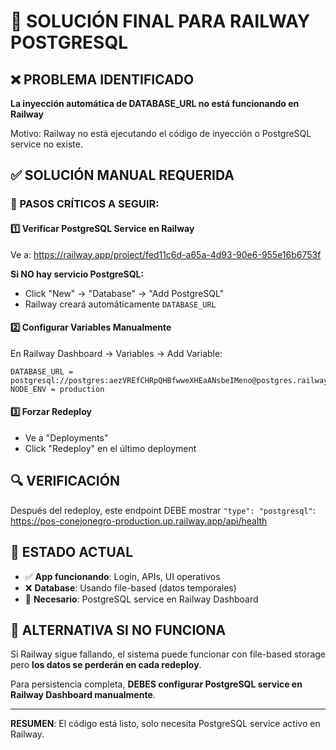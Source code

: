 # 🚨 SOLUCIÓN FINAL PARA RAILWAY POSTGRESQL

## ❌ PROBLEMA IDENTIFICADO

**La inyección automática de DATABASE_URL no está funcionando en Railway**

Motivo: Railway no está ejecutando el código de inyección o PostgreSQL service no existe.

## ✅ SOLUCIÓN MANUAL REQUERIDA

### 🎯 PASOS CRÍTICOS A SEGUIR:

#### 1️⃣ Verificar PostgreSQL Service en Railway

Ve a: https://railway.app/project/fed11c6d-a65a-4d93-90e6-955e16b6753f

**Si NO hay servicio PostgreSQL:**
- Click "New" → "Database" → "Add PostgreSQL"
- Railway creará automáticamente `DATABASE_URL`

#### 2️⃣ Configurar Variables Manualmente

En Railway Dashboard → Variables → Add Variable:

```
DATABASE_URL = postgresql://postgres:aezVREfCHRpQHBfwweXHEaANsbeIMeno@postgres.railway.internal:5432/railway
NODE_ENV = production
```

#### 3️⃣ Forzar Redeploy

- Ve a "Deployments"  
- Click "Redeploy" en el último deployment

## 🔍 VERIFICACIÓN

Después del redeploy, este endpoint DEBE mostrar `"type": "postgresql"`:
https://pos-conejonegro-production.up.railway.app/api/health

## 🎯 ESTADO ACTUAL

- ✅ **App funcionando**: Login, APIs, UI operativos
- ❌ **Database**: Usando file-based (datos temporales)
- 🎯 **Necesario**: PostgreSQL service en Railway Dashboard

## 🚀 ALTERNATIVA SI NO FUNCIONA

Si Railway sigue fallando, el sistema puede funcionar con file-based storage pero **los datos se perderán en cada redeploy**.

Para persistencia completa, **DEBES configurar PostgreSQL service en Railway Dashboard manualmente**.

---

**RESUMEN**: El código está listo, solo necesita PostgreSQL service activo en Railway.